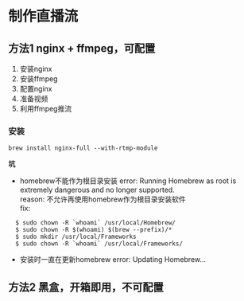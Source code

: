 # 制作直播流
## 方法1 nginx + ffmpeg，可配置
1. 安装nginx
2. 安装ffmpeg
3. 配置nginx
4. 准备视频
5. 利用ffmpeg推流

### 安装 
```
brew install nginx-full --with-rtmp-module
```
**坑** 
* homebrew不能作为根目录安装
error: Running Homebrew as root is extremely dangerous and no longer supported.  
reason: 不允许再使用homebrew作为根目录安装软件  
fix: 
```
  $ sudo chown -R `whoami` /usr/local/Homebrew/
  $ sudo chown -R $(whoami) $(brew --prefix)/*
  $ sudo mkdir /usr/local/Frameworks
  $ sudo chown -R `whoami` /usr/local/Frameworks/
```
* 安装时一直在更新homebrew
error: Updating Homebrew...
## 方法2 黑盒，开箱即用，不可配置